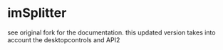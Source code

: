 imSplitter
==========

see original fork for the documentation.
this updated version takes into account the desktopcontrols and API2
